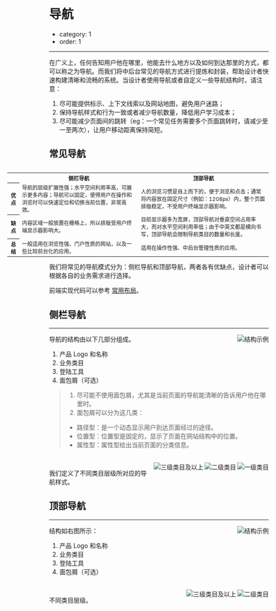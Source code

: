 # 导航

- category: 1
- order: 1

---

在广义上，任何告知用户他在哪里，他能去什么地方以及如何到达那里的方式，都可以称之为导航。而我们将中后台常见的导航方式进行提炼和封装，帮助设计者快速构建清晰和流畅的系统。当设计者使用导航或者自定义一些导航结构时，请注意：

1. 尽可能提供标示、上下文线索以及网站地图，避免用户迷路；
2. 保持导航样式和行为一致或者减少导航数量，降低用户学习成本；
3. 尽可能减少页面间的跳转（eg：一个常见任务需要多个页面跳转时，请减少至一至两次），让用户移动距离保持简短。

## 常见导航

<Table style="font-size:12px;float:right;width:600px;margin-left:60px;">
  <tr>
    <th></th>
    <th>侧栏导航</th>
    <th>顶部导航</th>
  </tr>
  <tr>
    <th>优点</th>
    <td>导航的层级扩展性强；水平空间利用率高，可展示更多内容；导航可以固定，使得用户在操作和浏览时可以快速定位和切换当前位置，非常高效。</td>
    <td>人的浏览习惯是自上而下的，便于浏览和点击；通常将内容放在固定尺寸（例如：1208px）内，整个页面排版稳定，不受用户终端显示器影响。</td>
  </tr>
  <tr>
    <th>缺点</th>
    <td>内容区域一般放置在栅格上，所以排版受用户终端显示器影响大。</td>
    <td>目前显示器多为宽屏，顶部导航对垂直空间占用率大，而对水平空间利用率低；由于中英文都是横向书写，顶部导航会限制导航类目的数量和长度。</td>
  </tr>
  <tr>
    <th>总结</th>
    <td>一般适用在浏览性强、门户性质的网站，以及一些比较前台化的应用。</td>
    <td>适用在操作性强、中后台管理性质的应用。</td>
  </tr>
</Table>

我们将常见的导航模式分为：侧栏导航和顶部导航，两者各有优缺点，设计者可以根据各自的业务需求进行选择。

前端实现代码可以参考 [常用布局](/docs/spec/layout#layout-demo-top)。

## 侧栏导航

---

<img class="preview-img" noPadding align="right" alt="结构示例" src="https://os.alipayobjects.com/rmsportal/DKtNtqOckLayIpj.png">

导航的结构由以下几部分组成。

1. 产品 Logo 和名称
2. 业务类目
3. 登陆工具
4. 面包屑（可选）

> 1. 尽可能不使用面包屑，尤其是当前页面的导航能清晰的告诉用户他在哪里时。
> 2. 面包屑可以分为这几类：
>   - 路径型：是一个动态显示用户到达页面经过的途径。
>   - 位置型：位置型是固定的，显示了页面在网站结构中的位置。
>   - 属性型：属性型给出当前页面的分类信息。

<br>

<img class="preview-img" noPadding align="right" alt="一级类目" src="https://os.alipayobjects.com/rmsportal/GsVlBheKLGHCRLe.png">

<img class="preview-img" noPadding align="right" alt="二级类目" src="https://os.alipayobjects.com/rmsportal/kAbbeJekohMtubV.png">

<img class="preview-img" noPadding align="right" alt="三级类目及以上" src="https://os.alipayobjects.com/rmsportal/qaOifucSTWooBTL.png">

我们定义了不同类目层级所对应的导航样式。


## 顶部导航

---

<img class="preview-img" noPadding align="right" alt="结构示例" src="https://os.alipayobjects.com/rmsportal/KvEsIDOYzknbsPT.png">

结构如右图所示：

1. 产品 Logo 和名称
2. 业务类目
3. 登陆工具
4. 面包屑（可选）

<br>

<img class="preview-img" noPadding align="right" alt="二级类目" src="https://os.alipayobjects.com/rmsportal/xXaCRVPIfmjDyIL.png">

<img class="preview-img" noPadding align="right" alt="三级类目及以上" src="https://os.alipayobjects.com/rmsportal/ollkHeFUFQElelm.png">

不同类目层级。
